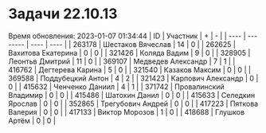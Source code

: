 # Задачи 22.10.13
Время обновления: 2023-01-07 01:34:44
| ID   | Участник | +    | -    |
| ---- | -------- | ---- | ---- |
| 263178 | Шестаков Вячеслав | 14 | 0 |
| 262625 | Вахитова Екатерина | 0 | 0 |
| 321426 | Коляда Вадим | 9 | 0 |
| 328905 | Леонтьв Дмитрий | 11 | 0 |
| 369107 | Медведев Александр | 7 | 1 |
| 416762 | Дегтерева Карина | 5 | 0 |
| 321540 | Казаков Максим | 0 | 0 |
| 369588 | Поддубецкий Антон | 4 | 2 |
| 321423 | Карпович Александр | 0 | 0 |
| 415632 | Ченченко Даниил | 4 | 1 |
| 371742 | Провалинский Владимир | 0 | 0 |
| 415486 | Шатохин Данил | 0 | 0 |
| 415633 | Селедкин Ярослав | 0 | 0 |
| 352865 | Трегубович Андрей | 0 | 0 |
| 417223 | Пяткова Валерия | 0 | 0 |
| 417133 | Виктор Морозов | 1 | 0 |
| 418688 | Глушков Артём | 0 | 0 |
